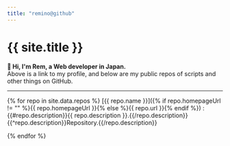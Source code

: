 ```yaml
---
title: "remino@github"
---
```


# {{ site.title }}

**👋 Hi, I'm Rem, a Web developer in Japan.**  
Above is a link to my profile, and below are my public repos of scripts and other things on GitHub.

---

{% for repo in site.data.repos %}
[{{ repo.name }}]({% if repo.homepageUrl != "" %}{{ repo.homepageUrl }}{% else %}{{ repo.url }}{% endif %})
: {{#repo.description}}{{ repo.description }}.{{/repo.description}}{{^repo.description}}Repository.{{/repo.description}}

{% endfor %}

[github]: https://github.com/remino
